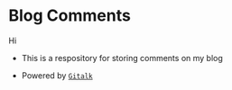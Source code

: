 # Blog Comments

Hi

- This is a respository for storing comments on my blog

- Powered by  [`Gitalk`](https://github.com/gitalk/gitalk)
